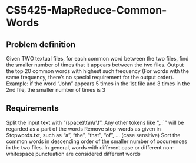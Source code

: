 # CS5425-MapReduce-Common-Words

## Problem definition 
Given TWO textual files, for each common word between the two files, find the smaller number of times that it appears between the two files. Output the top 20 common words with highest such frequency (For words with the same frequency, there’s no special requirement for the output order).
Example: if the word “John” appears 5 times in the 1st file and 3 times in the 2nd file, the smaller number of times is 3

## Requirements
Split the input text with “(space)\t\n\r\f”. Any other tokens like “,.:`” will be regarded as a part of the words
Remove stop-words as given in Stopwords.txt, such as “a”, “the”, “that”, “of”, … (case sensitive) 
Sort the common words in descending order of the smaller number of occurrences in the two files.
In general, words with different case or different non-whitespace punctuation are considered different words

